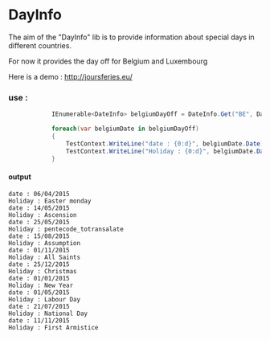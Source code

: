 # DayInfo

The aim of the "DayInfo" lib is to provide information about special days in different countries.

For now it provides the day off for Belgium and Luxembourg

Here is a demo : http://joursferies.eu/

### use :
```csharp
            IEnumerable<DateInfo> belgiumDayOff = DateInfo.Get("BE", DateTime.Today.Year);// or "LU"

            foreach(var belgiumDate in belgiumDayOff)
            {
                TestContext.WriteLine("date : {0:d}", belgiumDate.Date);
                TestContext.WriteLine("Holiday : {0:d}", belgiumDate.DayInfo.EnglishName);
            }
```         

#### output

```
date : 06/04/2015
Holiday : Easter monday
date : 14/05/2015
Holiday : Ascension
date : 25/05/2015
Holiday : pentecode_totransalate
date : 15/08/2015
Holiday : Assumption 
date : 01/11/2015
Holiday : All Saints
date : 25/12/2015
Holiday : Christmas
date : 01/01/2015
Holiday : New Year
date : 01/05/2015
Holiday : Labour Day
date : 21/07/2015
Holiday : National Day
date : 11/11/2015
Holiday : First Armistice
```

